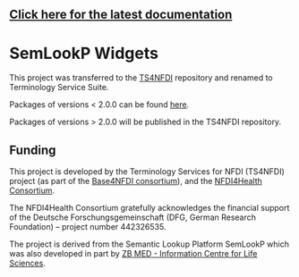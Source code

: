 ## [**Click here for the latest documentation**](https://ts4nfdi.github.io/terminology-service-suite/comp/latest/)

# SemLookP Widgets

This project was transferred to the [TS4NFDI](https://github.com/ts4nfdi/terminology-service-suite) repository and renamed to Terminology Service Suite.

Packages of versions < 2.0.0 can be found [here](https://github.com/orgs/nfdi4health/packages/npm/package/semlookp-widgets).

Packages of versions > 2.0.0 will be published in the TS4NFDI repository.

## Funding

This project is developed by the Terminology Services for NFDI (TS4NFDI) project (as part of the [Base4NFDI
consortium](https://base4nfdi.de/)), and the [NFDI4Health Consortium](https://www.nfdi4health.de).

The NFDI4Health Consortium gratefully acknowledges the financial support of the Deutsche Forschungsgemeinschaft 
(DFG, German Research Foundation) – project number 442326535.

The project is derived from the Semantic Lookup Platform SemLookP which was also developed in part 
by [ZB MED - Information Centre for Life Sciences](https://www.zbmed.de/en/).
